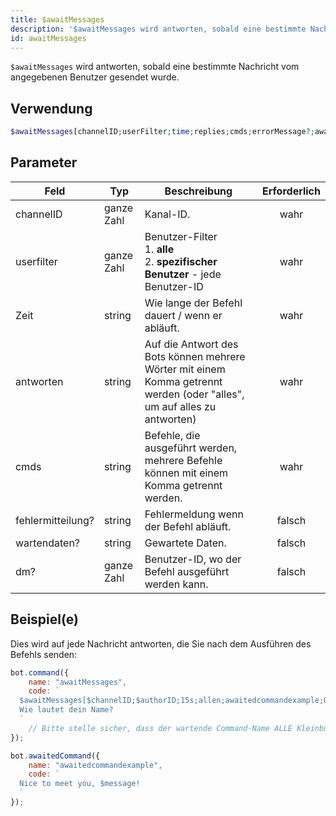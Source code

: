 ```yaml
---
title: $awaitMessages
description: '$awaitMessages wird antworten, sobald eine bestimmte Nachricht vom angegebenen Benutzer gesendet wurde.'
id: awaitMessages
---
```


`$awaitMessages` wird antworten, sobald eine bestimmte Nachricht vom angegebenen Benutzer gesendet wurde.

## Verwendung

```php
$awaitMessages[channelID;userFilter;time;replies;cmds;errorMessage?;awaitData?;dm?]
```

## Parameter

| Feld              | Typ        | Beschreibung                                                                                                             | Erforderlich |
| ----------------- | ---------- | ------------------------------------------------------------------------------------------------------------------------ |:------------:|
| channelID         | ganze Zahl | Kanal-ID.                                                                                                                |     wahr     |
| userfilter        | ganze Zahl | Benutzer-Filter <br /> 1. **alle** <br /> 2. **spezifischer Benutzer** - jede Benutzer-ID                    |     wahr     |
| Zeit              | string     | Wie lange der Befehl dauert / wenn er abläuft.                                                                           |     wahr     |
| antworten         | string     | Auf die Antwort des Bots können mehrere Wörter mit einem Komma getrennt werden (oder "alles", um auf alles zu antworten) |     wahr     |
| cmds              | string     | Befehle, die ausgeführt werden, mehrere Befehle können mit einem Komma getrennt werden.                                  |     wahr     |
| fehlermitteilung? | string     | Fehlermeldung wenn der Befehl abläuft.                                                                                   |    falsch    |
| wartendaten?      | string     | Gewartete Daten.                                                                                                         |    falsch    |
| dm?               | ganze Zahl | Benutzer-ID, wo der Befehl ausgeführt werden kann.                                                                       |    falsch    |

## Beispiel(e)

Dies wird auf jede Nachricht antworten, die Sie nach dem Ausführen des Befehls senden:

```js
bot.command({
    name: "awaitMessages",
    code: `
  $awaitMessages[$channelID;$authorID;15s;allen;awaitedcommandexample;Oh? Du möchtest nicht mit mir sprechen..?] 
  Wie lautet dein Name?
  `
    // Bitte stelle sicher, dass der wartende Command-Name ALLE Kleinbuchstaben ist oder dass er nicht funktioniert.
});

bot.awaitedCommand({
    name: "awaitedcommandexample",
    code: `
  Nice to meet you, $message!
  `
});
```
